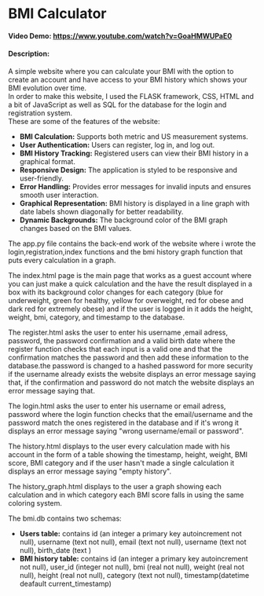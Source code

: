 # BMI Calculator
#### Video Demo:  https://www.youtube.com/watch?v=GoaHMWUPaE0
#### Description:
A simple website where you can calculate your BMI with the option to create an account  and have access to your BMI history which shows your BMI evolution over time.<br>
In order to make this website, I used the FLASK framework, CSS, HTML and a bit of JavaScript as well as SQL for the database for the login and registration system.<br>
These are some of the features of the website:<br>
- **BMI Calculation:** Supports both metric and US measurement systems.
- **User Authentication:** Users can register, log in, and log out.
- **BMI History Tracking:** Registered users can view their BMI history in a graphical format.
- **Responsive Design:** The application is styled to be responsive and user-friendly.
- **Error Handling:** Provides error messages for invalid inputs and ensures smooth user interaction.
- **Graphical Representation:** BMI history is displayed in a line graph with date labels shown diagonally for better readability.
- **Dynamic Backgrounds:** The background color of the BMI graph changes based on the BMI values.

The app.py file contains the back-end work of the website where i wrote the login,registration,index functions and the bmi history graph function that puts every calculation in a graph.<br>

The index.html page is the main page that works as a guest account where you can just make a quick calculation and the have the result displayed in a box with its background color changes for each category (blue for underweight, green for healthy, yellow for overweight, red for obese and dark red for extremely obese) and if the user is logged in it adds the height, weight, bmi, category, and timestamp to the database.<br>

The register.html asks the user to enter his username ,email adress, password, the password confirmation and a valid birth date where the register function checks that each input is a valid one and that the confirmation matches the password and then add these information to the database.the password is changed to a hashed password for more security if the username already exists the website displays an error message saying that, if the confirmation and password do not match the website displays an error message saying that. <br>

The login.html asks the user to enter his username or email adress, password where the login function checks that the email/username and the password match the ones registered in the database and if it's wrong it displays an error message saying "wrong username/email or password".<br>

The history.html displays to the user every calculation made with his account in the form of a table showing the timestamp, height, weight, BMI score, BMI category and if the user hasn't made a single calculation it displays an error message saying "empty history".<br>

The history_graph.html displays to the user a graph showing each calculation and in which category each BMI score falls in using the same coloring system.<br>

The bmi.db contains two schemas:
- **Users table:** contains id (an integer a primary key autoincrement not null), username (text not null), email (text not null), username (text not null), birth_date (text )
- **BMI history table:** contains id (an integer a primary key autoincrement not null), user_id (integer not null), bmi (real not null), weight (real not null), height (real not null), category (text not null), timestamp(datetime deafault current_timestamp)

